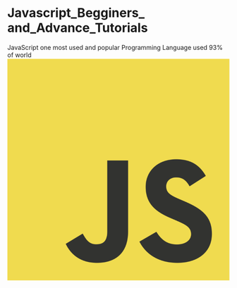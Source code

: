 # Javascript_Begginers_ and_Advance_Tutorials 
JavaScript one most used and popular Programming Language used 93% of world
<img src="JavaScript-logo.png">
